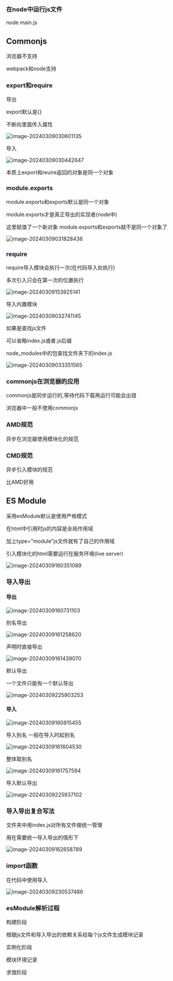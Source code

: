 ### 在node中运行js文件

node main.js

## Commonjs

浏览器不支持

webpack和node支持

### export和require

导出

export默认是{}

不断向里面传入属性

![image-20240309030601135](img/image-20240309030601135.png)

导入

![image-20240309030442647](img/image-20240309030442647.png)

本质上export和reuire返回的对象是同一个对象

### module.exports

module.exports和exports默认是同一个对象

module.exports才是真正导出的实现者(node中)

这里赋值了一个新对象 module.exports和exports就不是同一个对象了

![image-20240309031828436](img/image-20240309031828436.png)

### require

require导入模块会执行一次(在代码导入处执行)

多次引入只会在第一次的位置执行

![image-20240309153925141](img/image-20240309153925141.png)

导入内置模块

![image-20240309032741145](img/image-20240309032741145.png)

如果是查找js文件

可以省略index.js或者.js后缀



node_modules中的包查找文件夹下的index.js

![image-20240309033351565](img/image-20240309033351565.png)

### commonjs在浏览器的应用

commonjs是同步运行的,等待代码下载再运行可能会出错

浏览器中一般不使用commonjs

### AMD规范

异步在浏览器使用模块化的规范

### CMD规范

异步引入模块的规范

比AMD好用

## ES Module

采用esModule默认是使用严格模式

在html中引用时js的内容是全局作用域

加上type="module"js文件就有了自己的作用域

引入模块化的html需要运行在服务环境(live server)

![image-20240309160351089](img/image-20240309160351089.png)

### 导入导出

#### 导出

![image-20240309160731103](img/image-20240309160731103.png)

别名导出

![image-20240309161258620](img/image-20240309161258620.png)

声明时直接导出

![image-20240309161439070](img/image-20240309161439070.png)

默认导出

一个文件只能有一个默认导出

![image-20240309225903253](img/image-20240309225903253.png)

#### 导入

![image-20240309160815455](img/image-20240309160815455.png)

导入别名 一般在导入时起别名

![image-20240309161604530](img/image-20240309161604530.png)

整体取别名

![image-20240309161757594](img/image-20240309161757594.png)

导入默认导出

![image-20240309225937102](img/image-20240309225937102.png)

### 导入导出复合写法

文件夹中用index.js对所有文件做统一管理

用在需要统一导入导出的情形下

![image-20240309162658789](img/image-20240309162658789.png)

### import函数

在代码中使用导入

![image-20240309230537486](img/image-20240309230537486.png)

### esModule解析过程

构建阶段

根据js文件和导入导出的依赖关系给每个js文件生成模块记录

实例化阶段

模块环境记录

求值阶段

